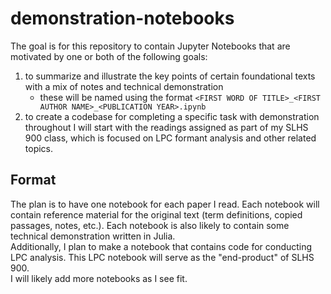 # demonstration-notebooks
The goal is for this repository to contain Jupyter Notebooks that are motivated by one or both of the following goals:
1. to summarize and illustrate the key points of certain foundational texts with a mix of notes and technical demonstration
    - these will be named using the format `<FIRST WORD OF TITLE>_<FIRST AUTHOR NAME>_<PUBLICATION YEAR>.ipynb` 
2. to create a codebase for completing a specific task with demonstration throughout
I will start with the readings assigned as part of my SLHS 900 class, which is focused on LPC formant analysis and other related topics.
## Format
The plan is to have one notebook for each paper I read. Each notebook will contain reference material for the original text (term definitions, copied passages, notes, etc.). Each notebook is also likely to contain some technical demonstration written in Julia.\
Additionally, I plan to make a notebook that contains code for conducting LPC analysis. This LPC notebook will serve as the "end-product" of SLHS 900.\
I will likely add more notebooks as I see fit.
